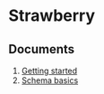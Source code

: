 # Strawberry

## Documents

1. [Getting started](https://strawberry.rocks/docs)
2. [Schema basics](https://strawberry.rocks/docs/general/schema-basics)
